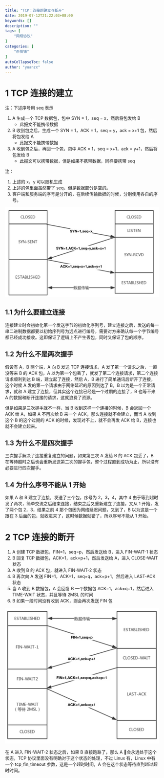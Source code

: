 ```yaml
---
title: "TCP：连接的建立与断开"
date: 2019-07-12T21:22:03+08:00
keywords: []
description: ""
tags: [
    "网络协议"
]
categories: [
    "杂货铺"
]
autoCollapseToc: false
author: "yuanzx"
---
```


# 1 TCP 连接的建立

注：下述序号用 seq 表示

1. A 生成一个 TCP 数据包，包中 SYN = 1，seq = x，然后将包发给 B
   - 此报文不能携带数据
2. B 收到包之后，生成一个 SYN = 1，ACK = 1，seq = y，ack = x+1 包，然后将包发给 A
   - 此报文不能携带数据
3. A 收到包之后，再回一个包，包中 ACK = 1，seq = x+1，ack = y+1，然后将包发给 B
   - 此报文可以携带数据，但是如果不携带数据，同样要携带 seq

注：

1. 上述的 x，y 可以随机生成
2. 上述的包里面虽然带了 seq，但是数据部分是空的。
3. 客户端和服务端的序号是分开的，在后续传输数据的时候，分别使用各自的序号。

![TCP 连接的建立](/media/hovel/11.jpg)

## 1.1 为什么要建立连接

连接建立时会初始化第一个发送字节的初始化序列号，建立连接之后，发送的每一串二进制数据都要以初始序列号为远点进行编号，需要对方来确认每一个字节编号都已经成功接收。这即保证了逻辑上不产生丢包，同时又保证了包的顺序。

## 1.2 为什么不是两次握手

假设有 A，B 两个端，A 向 B 发送 TCP 连接请求，A 发了第一个请求之后，一直没等来 B 的 ACK 包，A 以为第一个包丢了，就发了第二个连接请求，第二个连接请求顺利到达 B 端，建立起了连接，然后 A，B 进行了简单通讯后断开了连接，这个时候 A 发的第一个请求由于网络延迟的原因到达了 B，B 以为是一个正常请求，就和 A 建立了连接，但其实这个连接已经是一个过期的连接了，B 也等不来 A 的数据和断开连接的请求，这就浪费了资源。

但是如果是三次握手就不一样，当 B 收到这样一个连接的时候，B 会返回一个 ACK 给 A，如果 A 不再次给 B 来一个 ACK，那么连接就不会建立，而当 A 收到这个 B 的这个过期的 ACK 的时候，发现对不上，就不会再发 ACK 给 B，连接也就不会建立起来。

## 1.3 为什么不是四次握手

三次握手解决了连接重复建立的问题，如果第三次 A 发给 B 的 ACK 包丢了，B 在等待超时之后也会重新发送第二次的握手包，整个过程直到成功为止，所以没有必要进行四次握手。

## 1.4 为什么序号不能从 1 开始

如果 A 和 B 建立了连接，发送了三个包，序号为 2，3，4，其中 4 由于等到超时发了两次，简单交流之后结束连接，结束之后又重新建立了连接，又从 1 开始，发了两个包 2，3，结果之前 4 那个包因为网络延迟问题，又到了，B 以为这是一个跟在 3 后面的包，就收进来了，这时候数据就错了，所以序号不能从 1 开始。

# 2 TCP 连接的断开

1. A 创建 TCP 数据包，FIN=1，seq=p，然后发送给 B，进入 FIN-WAIT-1 状态
2. B 回复 TCP 数据包，ACK=1，ack=p+1，然后发送给 A，进入 CLOSE-WAIT 状态
3. A 收到 B 的 ACK 包，就进入 FIN-WAIT-2 状态
4. B 再次向 A 发送 FIN=1，ACK=1，seq=q，ack=p+1，然后进入 LAST-ACK 状态
5. 当 A 收到 B 数据包，A 会回复 B 一个数据包 ACK=1，ack=q+1，然后进入 TIME-WAIT 状态，并且等待 2MSL 的时间
6. B 如果一段时间没有收到 ACK，则会再次发送 FIN 包

![TCP 连接的断开](/media/hovel/12.jpg)

在 A 进入 FIN-WAIT-2 状态之后，如果 B 直接跑路了，那么 A 会永远处于这个状态，TCP 协议里面没有明确对于这个状态的处理，不过 Linux 有，Linux 中有一个 tcp_fin_timeout 参数，这是一个超时时间，A 会在这个状态等待直到越过超时时间。